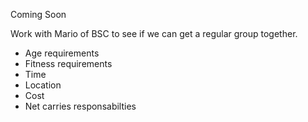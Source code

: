 Coming Soon

Work with Mario of BSC to see if we can get a regular group together.

- Age requirements
- Fitness requirements
- Time
- Location
- Cost
- Net carries responsabilties
